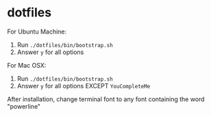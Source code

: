 # dotfiles

For Ubuntu Machine:
1. Run `./dotfiles/bin/bootstrap.sh`
2. Answer `y` for all options

For Mac OSX:
1. Run `./dotfiles/bin/bootstrap.sh`
2. Answer `y` for all options EXCEPT `YouCompleteMe`

After installation, change terminal font to any font containing the word "powerline"

